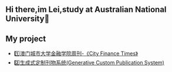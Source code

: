 ## Hi there,im Lei,study at Australian National University👋
## My project
- [1️⃣澳门城市大学金融学院周刊-《City Finance Times》](https://github.com/Cromwell-Lei/-CITYU-Macau-FOF-College-Weekly-Bulletin-)
- [2️⃣生成式定制刊物系统(Generative Custom Publication System) ](https://github.com/Cromwell-Lei/GCPS)

<!--
**Cromwell-Lei/Cromwell-Lei** is a ✨ _special_ ✨ repository because its `README.md` (this file) appears on your GitHub profile.

Here are some ideas to get you started:

- 🔭 I’m currently working on ...
- 🌱 I’m currently learning ...
- 👯 I’m looking to collaborate on ...
- 🤔 I’m looking for help with ...
- 💬 Ask me about ...
- 📫 How to reach me: ...
- 😄 Pronouns: ...
- ⚡ Fun fact: ...
-->
